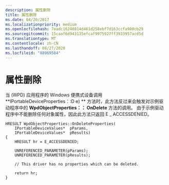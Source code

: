 ```yaml
---
description: 属性删除
title: 属性删除
ms.date: 04/20/2017
ms.localizationpriority: medium
ms.openlocfilehash: 7eadc16240814d461d258ebf7d163ccfa980cb29
ms.sourcegitcommit: 15caaf6d943135efcaf9975927ff3933957acd5d
ms.translationtype: MT
ms.contentlocale: zh-CN
ms.lasthandoff: 08/27/2020
ms.locfileid: "88969584"
---
```

# <a name="property-deletion"></a>属性删除


当 (WPD) 应用程序的 Windows 便携式设备调用 **IPortableDeviceProperties：:D e) ** 方法时，此方法反过来会触发对示例驱动程序中的 **WpdObjectProperties：： OnDelete** 方法的调用。 由于示例驱动程序中不能删除任何对象属性，因此此方法只返回 E \_ ACCESSDENIED。

```ManagedCPlusPlus
HRESULT WpdObjectProperties::OnDeleteProperties(
    IPortableDeviceValues*  pParams,
    IPortableDeviceValues*  pResults)
{
    HRESULT hr = E_ACCESSDENIED;

    UNREFERENCED_PARAMETER(pParams);
    UNREFERENCED_PARAMETER(pResults);

    // This driver has no properties which can be deleted.

    return hr;
}
```

 

 




